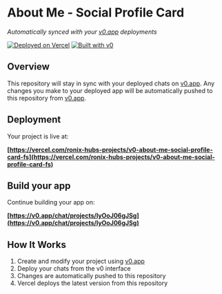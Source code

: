 # About Me - Social Profile Card 

*Automatically synced with your [v0.app](https://v0.app) deployments*

[![Deployed on Vercel](https://img.shields.io/badge/Deployed%20on-Vercel-black?style=for-the-badge&logo=vercel)](https://vercel.com/ronix-hubs-projects/v0-about-me-social-profile-card-fs)
[![Built with v0](https://img.shields.io/badge/Built%20with-v0.app-black?style=for-the-badge)](https://v0.app/chat/projects/lyOoJ06gJSg)

## Overview

This repository will stay in sync with your deployed chats on [v0.app](https://v0.app).
Any changes you make to your deployed app will be automatically pushed to this repository from [v0.app](https://v0.app).

## Deployment

Your project is live at:

**[https://vercel.com/ronix-hubs-projects/v0-about-me-social-profile-card-fs](https://vercel.com/ronix-hubs-projects/v0-about-me-social-profile-card-fs)**

## Build your app

Continue building your app on:

**[https://v0.app/chat/projects/lyOoJ06gJSg](https://v0.app/chat/projects/lyOoJ06gJSg)**

## How It Works

1. Create and modify your project using [v0.app](https://v0.app)
2. Deploy your chats from the v0 interface
3. Changes are automatically pushed to this repository
4. Vercel deploys the latest version from this repository